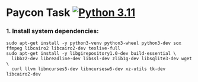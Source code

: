 # Paycon Task [![Python 3.11](https://img.shields.io/badge/python-3.11-blue.svg)](https://www.python.org/downloads/release/python-311/)

### 1. Install system dependencies:
```shell
sudo apt-get install -y python3-venv python3-wheel python3-dev sox ffmpeg libcairo2 libcairo2-dev texlive-full
sudo apt-get install -y libgirepository1.0-dev build-essential \
  libbz2-dev libreadline-dev libssl-dev zlib1g-dev libsqlite3-dev wget \
  curl llvm libncurses5-dev libncursesw5-dev xz-utils tk-dev libcairo2-dev
```
